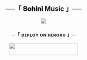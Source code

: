 <h2 align="center">
    ──「 𝐒𝐨𝐡𝐢𝐧𝐢 Music 」──
</h2>

<p align="center">
  <img src="https://telegra.ph/file/29f3e0d2d5397eb2eea7c.jpg">
</p>

<h3 align="center">
    ─「 ᴅᴇᴩʟᴏʏ ᴏɴ ʜᴇʀᴏᴋᴜ 」─
</h3>

<p align="center"><a href="https://dashboard.heroku.com/new?template=https://github.com/ShubhoEditx/Sonai"> <img src="https://img.shields.io/badge/Deploy%20On%20Heroku-black?style=for-the-badge&logo=heroku" width="220" height="38.45"/></a></p>

